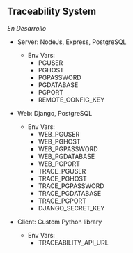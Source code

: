 ## Traceability System

*En Desarrollo*

* Server: NodeJs, Express, PostgreSQL
	* Env Vars:
		* PGUSER
		* PGHOST
		* PGPASSWORD
		* PGDATABASE
		* PGPORT
		* REMOTE_CONFIG_KEY

* Web: Django, PostgreSQL
	* Env Vars:
		* WEB_PGUSER
		* WEB_PGHOST
		* WEB_PGPASSWORD
		* WEB_PGDATABASE
		* WEB_PGPORT
		* TRACE_PGUSER
		* TRACE_PGHOST
		* TRACE_PGPASSWORD
		* TRACE_PGDATABASE
		* TRACE_PGPORT
		* DJANGO_SECRET_KEY

* Client: Custom Python library
	* Env Vars:
		* TRACEABILITY_API_URL
